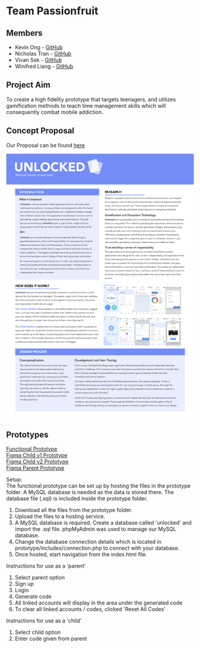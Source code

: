 # Team Passionfruit

## Members
* Kevin Ong - [GitHub](https://github.com/KevFin)
* Nicholas Tran - [GitHub](https://github.com/ntran97)
* Vivan Sek - [GitHub](https://github.com/viviansek)
* Winifred Liang - [GitHub](https://github.com/winifredliang)

## Project Aim
To create a high fidelity prototype that targets teenagers, and utilizes gamification methods to teach time management skills which will consequently combat mobile addiction.

## Concept Proposal
Our Proposal can be found [here](https://github.com/deco3500-2018/Passionfruit/wiki/Concept-Proposal)

![](https://github.com/deco3500-2018/Passionfruit/blob/master/Promotional%20material/Poster.png)

## Prototypes
[Functional Prototype](https://unlocked.uqcloud.net/)  
[Figma Child v1 Prototype](https://www.figma.com/file/MlzT7odzNrVjOlOuEDIo1BwQ/Child-DECO3500-v1.0-proto.io)  
[Figma Child v2 Prototype](https://www.figma.com/file/cqpisfO3QWWrOmy0g2jqjy/NEW-Child-Prototype)  
[Figma Parent Prototype](https://www.figma.com/file/nzJvonccucP9gDNFjf1rIL/NEW-Parents-app)  

Setup:  
The functional prototype can be set up by hosting the files in the prototype folder. A MySQL database is needed as the data is stored there. The database file (.sql) is included inside the prototype folder.  

1. Download all the files from the prototype folder.  
2. Upload the files to a hosting service. 
3. A MySQL database is required. Create a database called 'unlocked' and import the .sql file. phpMyAdmin was used to manage our MySQL database.  
4. Change the database connection details which is located in prototype/includes/connection.php to connect with your database.  
5. Once hosted, start navigation from the index.html file.  

Instructions for use as a 'parent'  
1. Select parent option  
2. Sign up  
3. Login  
4. Generate code  
5. All linked accounts will display in the area under the generated code 
6. To clear all linked accounts / codes, clicked 'Reset All Codes'  
  
Instructions for use as a 'child'
1. Select child option
2. Enter code given from parent
